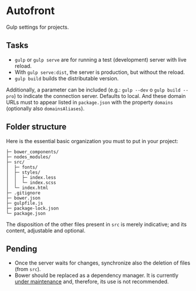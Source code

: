 # Autofront

Gulp settings for projects.

## Tasks

- `gulp` or `gulp serve` are for running a test (development) server with live reload.
- With `gulp serve:dist`, the server is production, but without the reload.
- `gulp build` builds the distributable version.

Additionally, a parameter can be included (e.g.: `gulp --dev` o `gulp build --pro`) to indicate the connection server. Defaults to local. And these domain URLs must to appear listed in `package.json` with the property `domains` (optionally also `domainsAliases`).

## Folder structure

Here is the essential basic organization you must to put in your project:

```text
├─ bower_components/
├─ nodes_modules/
├─ src/
│  ├─ fonts/
│  ├─ styles/
│  │  ├─ index.less
│  │  └─ index.scss
│  └─ index.html
├─ .gitignore
├─ bower.json
├─ gulpfile.js
├─ package-lock.json
└─ package.json
```

The disposition of the other files present in `src` is merely indicative; and its content, adjustable and optional.

## Pending

- Once the server waits for changes, synchronize also the deletion of files (from `src`).
- Bower should be replaced as a dependency manager. It is currently [under maintenance](https://bower.io/blog/2017/how-to-migrate-away-from-bower/) and, therefore, its use is not recommended.